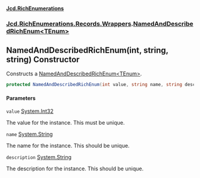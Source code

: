 #### [Jcd.RichEnumerations](index.md 'index')
### [Jcd.RichEnumerations.Records.Wrappers](Jcd.RichEnumerations.Records.Wrappers.md 'Jcd.RichEnumerations.Records.Wrappers').[NamedAndDescribedRichEnum&lt;TEnum&gt;](NamedAndDescribedRichEnum_TEnum_.md 'Jcd.RichEnumerations.Records.Wrappers.NamedAndDescribedRichEnum<TEnum>')

## NamedAndDescribedRichEnum(int, string, string) Constructor

Constructs a [NamedAndDescribedRichEnum&lt;TEnum&gt;](NamedAndDescribedRichEnum_TEnum_.md 'Jcd.RichEnumerations.Records.Wrappers.NamedAndDescribedRichEnum<TEnum>').

```csharp
protected NamedAndDescribedRichEnum(int value, string name, string description);
```
#### Parameters

<a name='Jcd.RichEnumerations.Records.Wrappers.NamedAndDescribedRichEnum_TEnum_.NamedAndDescribedRichEnum(int,string,string).value'></a>

`value` [System.Int32](https://docs.microsoft.com/en-us/dotnet/api/System.Int32 'System.Int32')

The value for the instance. This must be unique.

<a name='Jcd.RichEnumerations.Records.Wrappers.NamedAndDescribedRichEnum_TEnum_.NamedAndDescribedRichEnum(int,string,string).name'></a>

`name` [System.String](https://docs.microsoft.com/en-us/dotnet/api/System.String 'System.String')

The name for the instance. This should be unique.

<a name='Jcd.RichEnumerations.Records.Wrappers.NamedAndDescribedRichEnum_TEnum_.NamedAndDescribedRichEnum(int,string,string).description'></a>

`description` [System.String](https://docs.microsoft.com/en-us/dotnet/api/System.String 'System.String')

The description for the instance. This should be unique.